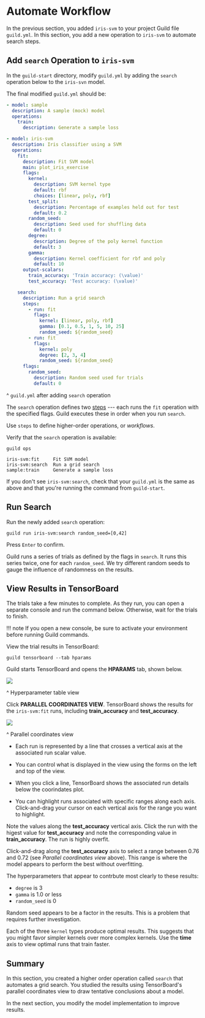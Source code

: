 # Automate Workflow

In the previous section, you added `iris-svm` to your project Guild
file `guild.yml`. In this section, you add a new operation to
`iris-svm` to automate search steps.

## Add `search` Operation to `iris-svm`

In the `guild-start` directory, modify `guild.yml` by adding the
`search` operation below to the `iris-svn` model.

The final modified `guild.yml` should be:

``` yaml
- model: sample
  description: A sample (mock) model
  operations:
    train:
      description: Generate a sample loss

- model: iris-svm
  description: Iris classifier using a SVM
  operations:
    fit:
      description: Fit SVM model
      main: plot_iris_exercise
      flags:
        kernel:
          description: SVM kernel type
          default: rbf
          choices: [linear, poly, rbf]
        test_split:
          description: Percentage of examples held out for test
          default: 0.2
        random_seed:
          description: Seed used for shuffling data
          default: 0
        degree:
          description: Degree of the poly kernel function
          default: 3
        gamma:
          description: Kernel coefficient for rbf and poly
          default: 10
      output-scalars:
        train_accuracy: 'Train accuracy: (\value)'
        test_accuracy: 'Test accuracy: (\value)'

    search:
      description: Run a grid search
      steps:
        - run: fit
          flags:
            kernel: [linear, poly, rbf]
            gamma: [0.1, 0.5, 1, 5, 10, 25]
            random_seed: ${random_seed}
        - run: fit
          flags:
            kernel: poly
            degree: [2, 3, 4]
            random_seed: ${random_seed}
      flags:
        random_seed:
          description: Random seed used for trials
          default: 0
```

^ `guild.yml` after adding `search` operation

The `search` operation defines two [steps](term:step) --- each runs
the `fit` operation with the specified flags. Guild executes these in
order when you run `search`.

Use `steps` to define higher-order operations, or *workflows*.

Verify that the `search` operation is available:

``` command
guild ops
```

``` output
iris-svm:fit     Fit SVM model
iris-svm:search  Run a grid search
sample:train     Generate a sample loss
```

If you don't see `iris-svm:search`, check that your `guild.yml` is the
same as above and that you're running the command from `guild-start`.

## Run Search

Run the newly added `search` operation:

``` command
guild run iris-svm:search random_seed=[0,42]
```

Press `Enter` to confirm.

Guild runs a series of trials as defined by the flags in `search`. It
runs this series twice, one for each `random_seed`. We try different
random seeds to gauge the influence of randomness on the results.

## View Results in TensorBoard

The trials take a few minutes to complete. As they run, you can open a
separate console and run the command below. Otherwise, wait for the
trials to finish.

!!! note
    If you open a new console, be sure to activate your
    environment before running Guild commands.

View the trial results in TensorBoard:

``` command
guild tensorboard --tab hparams
```

Guild starts TensorBoard and opens the **HPARAMS** tab, shown below.

![](/assets/img/workflow-hparams-grid.png)

^ Hyperparameter table view

Click **PARALLEL COORDINATES VIEW**. TensorBoard shows the results for
the `iris-svm:fit` runs, including **train_accuracy** and
**test_accuracy**.

![](/assets/img/workflow-hparams.png)

^ Parallel coordinates view

- Each run is represented by a line that crosses a vertical axis at
  the associated run scalar value.

- You can control what is displayed in the view using the forms on the
  left and top of the view.

- When you click a line, TensorBoard shows the associated run details
  below the coorindates plot.

- You can highlight runs associated with specific ranges along each
  axis. Click-and-drag your cursor on each vertical axis for the range
  you want to highlight.

Note the values along the **test_accuracy** vertical axis. Click the
run with the higest value for **test_accuracy** and note the
corresponding value in **train_accuracy**. The run is highly
overfit.

Click-and-drag along the **test_accuracy** axis to select a range
between 0.76 and 0.72 (see *Parallel coordinates view* above). This
range is where the model appears to perform the best without
overfitting.

The hyperparameters that appear to contrbute most clearly to these
results:

- `degree` is 3
- `gamma` is 1.0 or less
- `random_seed` is 0

Random seed appears to be a factor in the results. This is a problem
that requires further investigation.

Each of the three `kernel` types produce optimal results. This
suggests that you might favor simpler kernels over more complex
kernels. Use the **time** axis to view optimal runs that train faster.

## Summary

In this section, you created a higher order operation called `search`
that automates a grid search. You studied the results using
TensorBoard's parallel coordinates view to draw tentative conclusions
about a model.

In the next section, you modify the model implementation to improve
results.
